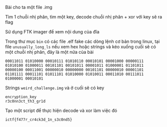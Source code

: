 Bài cho ta một file .img

Tìm 1 chuỗi nhị phân, tìm một key, decode chuỗi nhị phân + xor với key sẽ ra flag

Sử dụng FTK imager để xem nội dung của đĩa

Trong thư mục `bin` có các file .elf fake các dòng lệnh cơ bản trong linux, tại file `unusually_long_ls` nếu xem hex hoặc strings và kéo xuống cuối sẽ có một chuỗi nhị phân, đây là một nửa của bài

```
00011011 01010000 00010111 01010110 00010101 00001000 00000111 01010100 01000011 00101101 00101011 00001011 01000001 01101011 00000100 00011001 00000010 00000000 00101101 00000010 00001101 01101111 00011101 01011101 01010000 01010011 00011010 00111011 01000001 00010101
```

Strings `weird_challenge.img` và ở cuối sẽ có key

```
encryption_key
r3c0nn3ct_th3_gr1d
```

Tạo một script để thực hiện decode và xor làm việc đó

`ictf{f477r_cr4ck3d_1n_s3c0nd5}`
